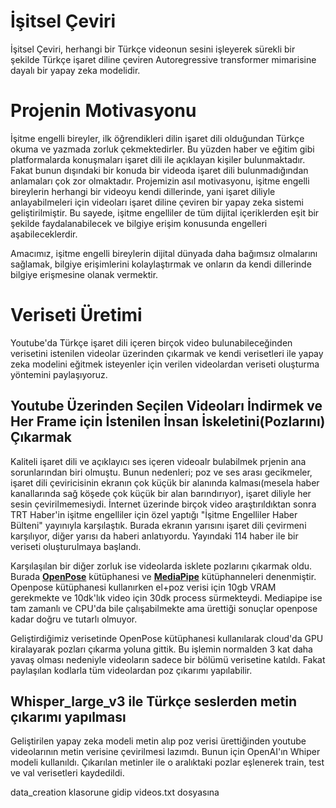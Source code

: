 # İşitsel Çeviri
İşitsel Çeviri, herhangi bir Türkçe videonun sesini işleyerek sürekli bir şekilde Türkçe işaret diline çeviren Autoregressive transformer mimarisine dayalı bir yapay zeka modelidir.

# Projenin Motivasyonu
İşitme engelli bireyler, ilk öğrendikleri dilin işaret dili olduğundan Türkçe okuma ve yazmada zorluk çekmektedirler. Bu yüzden haber ve eğitim gibi platformalarda konuşmaları işaret dili ile açıklayan kişiler bulunmaktadır. Fakat bunun dışındaki bir konuda bir videoda işaret dili bulunmadığından anlamaları çok zor olmaktadır. Projemizin asıl motivasyonu, işitme engelli bireylerin herhangi bir videoyu kendi dillerinde, yani işaret diliyle anlayabilmeleri için videoları işaret diline çeviren bir yapay zeka sistemi geliştirilmiştir. Bu sayede, işitme engelliler de tüm dijital içeriklerden eşit bir şekilde faydalanabilecek ve bilgiye erişim konusunda engelleri aşabileceklerdir.

Amacımız, işitme engelli bireylerin dijital dünyada daha bağımsız olmalarını sağlamak, bilgiye erişimlerini kolaylaştırmak ve onların da kendi dillerinde bilgiye erişmesine olanak vermektir.

# Veriseti Üretimi
Youtube'da Türkçe işaret dili içeren birçok video bulunabileceğinden verisetini istenilen videolar üzerinden çıkarmak ve kendi verisetleri ile yapay zeka modelini eğitmek isteyenler için verilen videolardan veriseti oluşturma yöntemini paylaşıyoruz.

## Youtube Üzerinden Seçilen Videoları İndirmek ve Her Frame için İstenilen İnsan İskeletini(Pozlarını) Çıkarmak
Kaliteli işaret dili ve açıklayıcı ses içeren videoalr bulabilmek prjenin ana sorunlarından biri olmuştu. Bunun nedenleri; poz ve ses arası gecikmeler, işaret dili çeviricisinin ekranın çok küçük bir alanında kalması(mesela haber kanallarında sağ köşede çok küçük bir alan barındırıyor), işaret diliyle her sesin çevirilmemesiydi.
İnternet üzerinde birçok video araştırıldıktan sonra TRT Haber'in işitme engelliler için özel yaptığı "İşitme Engelliler Haber Bülteni" yayınıyla karşılaştık. Burada ekranın yarısını işaret dili çevirmeni karşılıyor, diğer yarısı da haberi anlatıyordu. Yayındaki 114 haber ile bir veriseti oluşturulmaya başlandı. 

Karşılaşılan bir diğer zorluk ise videolarda isklete pozlarını çıkarmak oldu. Burada [**OpenPose**](https://github.com/CMU-Perceptual-Computing-Lab/openpose/tree/v1.7.0) kütüphanesi ve [**MediaPipe**](https://github.com/google-ai-edge/mediapipe) kütüphanneleri denenmiştir. Openpose kütüphanesi kullanırken el+poz verisi için 10gb VRAM gerekmekte ve 10dk'lık video için 30dk process sürmekteydi. Mediapipe ise tam zamanlı ve CPU'da bile çalışabilmekte ama ürettiği sonuçlar openpose kadar doğru ve tutarlı olmuyor.

Geliştirdiğimiz verisetinde OpenPose kütüphanesi kullanılarak cloud'da GPU kiralayarak pozları çıkarma yoluna gittik. Bu işlemin normalden 3 kat daha yavaş olması nedeniyle videoların sadece bir bölümü verisetine katıldı. Fakat paylaşılan kodlarla tüm videolardan  poz çıkarımı yapılabilir.
## Whisper_large_v3 ile Türkçe seslerden metin çıkarımı yapılması
Geliştirilen yapay zeka modeli metin alıp poz verisi ürettiğinden youtube videolarının metin verisine çevirilmesi lazımdı. Bunun için OpenAI'ın Whiper modeli kullanıldı. Çıkarılan metinler ile o aralıktaki pozlar eşlenerek train, test ve val verisetleri kaydedildi.



data_creation klasorune gidip videos.txt dosyasına 
